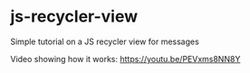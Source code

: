 # js-recycler-view
Simple tutorial on a JS recycler view for messages

Video showing how it works:
https://youtu.be/PEVxms8NN8Y
